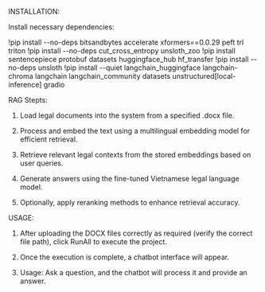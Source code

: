 
INSTALLATION:

Install necessary dependencies:

!pip install --no-deps bitsandbytes accelerate xformers==0.0.29 peft trl triton
!pip install --no-deps cut_cross_entropy unsloth_zoo
!pip install sentencepiece protobuf datasets huggingface_hub hf_transfer
!pip install --no-deps unsloth
!pip install --quiet langchain_huggingface langchain-chroma langchain langchain_community datasets unstructured[local-inference] gradio

RAG Stepts:

1. Load legal documents into the system from a specified .docx file.

2. Process and embed the text using a multilingual embedding model for efficient retrieval.

3. Retrieve relevant legal contexts from the stored embeddings based on user queries.

4. Generate answers using the fine-tuned Vietnamese legal language model.

5. Optionally, apply reranking methods to enhance retrieval accuracy.

USAGE:

1. After uploading the DOCX files correctly as required (verify the correct file path), click RunAll to execute the project.

2. Once the execution is complete, a chatbot interface will appear.

3. Usage: Ask a question, and the chatbot will process it and provide an answer.
